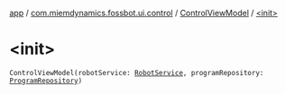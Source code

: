 [app](../../index.md) / [com.miemdynamics.fossbot.ui.control](../index.md) / [ControlViewModel](index.md) / [&lt;init&gt;](./-init-.md)

# &lt;init&gt;

`ControlViewModel(robotService: `[`RobotService`](../../com.miemdynamics.fossbot.network.service/-robot-service/index.md)`, programRepository: `[`ProgramRepository`](../../com.miemdynamics.fossbot.data.repo/-program-repository/index.md)`)`